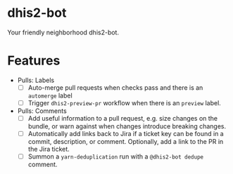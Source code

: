 # dhis2-bot

Your friendly neighborhood dhis2-bot.

# Features

-   Pulls: Labels
    -   [ ] Auto-merge pull requests when checks pass and there is an `automerge` label
    -   [ ] Trigger `dhis2-preview-pr` workflow when there is an `preview`
            label.
-   Pulls: Comments
    -   [ ] Add useful information to a pull request, e.g. size changes on
            the bundle, or warn against when changes introduce breaking
            changes.
    -   [ ] Automatically add links back to Jira if a ticket key can be
            found in a commit, description, or comment. Optionally, add a link
            to the PR in the Jira ticket.
    -   [ ] Summon a `yarn-deduplication` run with a `@dhis2-bot dedupe` comment.
